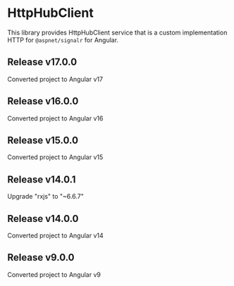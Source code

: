 # HttpHubClient

This library provides HttpHubClient service that is a custom implementation HTTP for ``@aspnet/signalr`` for Angular.

## Release v17.0.0
Converted project to Angular v17

## Release v16.0.0
Converted project to Angular v16

## Release v15.0.0
Converted project to Angular v15

## Release v14.0.1
Upgrade "rxjs" to  "~6.6.7"

## Release v14.0.0
Converted project to Angular v14

## Release v9.0.0
Converted project to Angular v9
